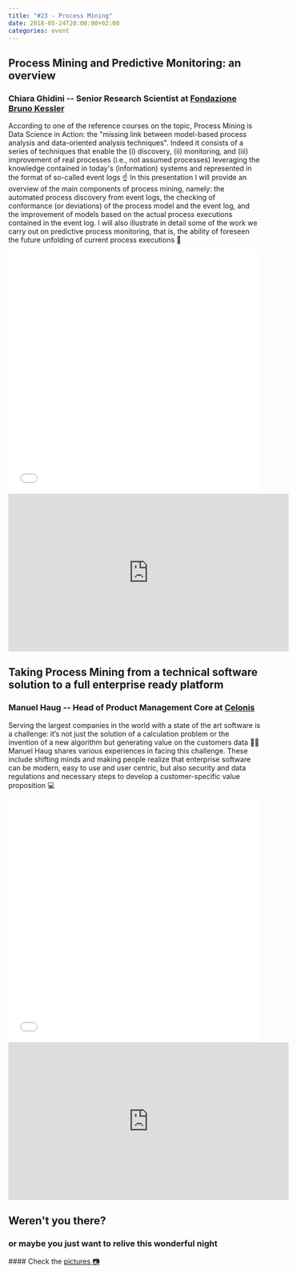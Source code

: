 ```yaml
---
title: "#23 - Process Mining"
date: 2018-05-24T20:00:00+02:00
categories: event
---
```


## Process Mining and Predictive Monitoring: an overview

### Chiara Ghidini -- Senior Research Scientist at [Fondazione Bruno Kessler](https://www.fbk.eu/en/)

According to one of the reference courses on the topic, Process Mining is Data Science in Action: the "missing link between model-based process analysis and data-oriented analysis techniques". Indeed it consists of a series of techniques that enable the (i) discovery, (ii) monitoring, and (iii) improvement of real processes (i.e., not assumed processes) leveraging the knowledge contained in today's (information) systems and represented in the format of so-called event logs ☝️
In this presentation I will provide an overview of the main components of process mining, namely: the automated process discovery from event logs, the checking of conformance (or deviations) of the process model and the event log, and the improvement of models based on the actual process executions contained in the event log. I will also illustrate in detail some of the work we carry out on predictive process monitoring, that is, the ability of foreseen the future unfolding of current process executions 🔮

<iframe src="//www.slideshare.net/slideshow/embed_code/key/ktXbhBIloEqf4a" width="100%" height="485" frameborder="0" marginwidth="0" marginheight="0" scrolling="no" allowfullscreen> </iframe>

<iframe width="560" height="315" src="https://www.youtube.com/embed/3cli2UDW1rk?start=892" frameborder="0" allow="accelerometer; autoplay; clipboard-write; encrypted-media; gyroscope; picture-in-picture" allowfullscreen></iframe>

## Taking Process Mining from a technical software solution to a full enterprise ready platform

### Manuel Haug -- Head of Product Management Core at [Celonis](https://www.celonis.com/)

Serving the largest companies in the world with a state of the art software is a challenge: it’s not just the solution of a calculation problem or the invention of a new algorithm but generating value on the customers data 👨‍🏫 Manuel Haug shares various experiences in facing this challenge. These include shifting minds and making people realize that enterprise software can be modern, easy to use and user centric, but also security and data regulations and necessary steps to develop a customer-specific value proposition 💻

<iframe src="//www.slideshare.net/slideshow/embed_code/key/3Erb8mX2UgR22D" width="100%" height="485" frameborder="0" marginwidth="0" marginheight="0" scrolling="no" allowfullscreen> </iframe>

<iframe width="560" height="315" src="https://www.youtube.com/embed/TaU1OO8UZ4E?start=77" frameborder="0" allow="accelerometer; autoplay; clipboard-write; encrypted-media; gyroscope; picture-in-picture" allowfullscreen></iframe>

## Weren't you there?

### or maybe you just want to relive this wonderful night

<section class="fb-links">
#### Check the <a id="fb_photo_album" class="btn-facebook" target="_blank" href="//bit.ly/ST23-pics">pictures &#128247;</a>
</section>
